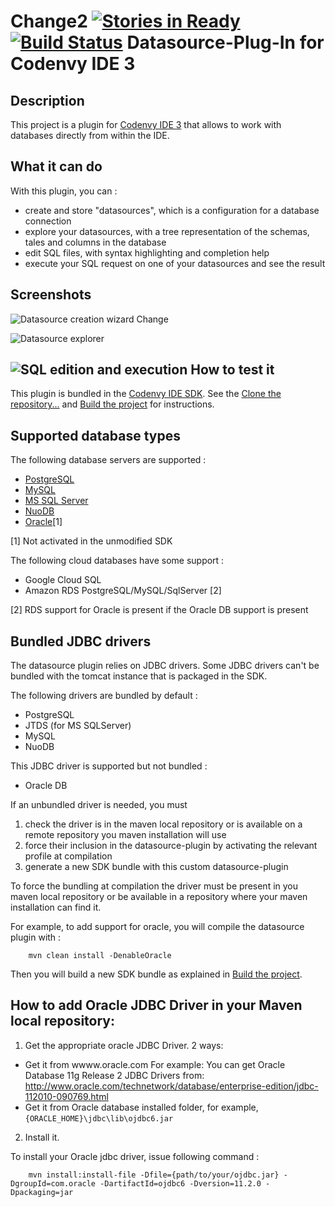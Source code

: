 Change2
[![Stories in Ready](https://badge.waffle.io/codenvy/plugin-datasource.png?label=ready&title=Ready)](https://waffle.io/codenvy/plugin-datasource)
[![Build Status](https://travis-ci.org/codenvy/plugin-datasource.svg?branch=master)](https://travis-ci.org/codenvy/plugin-datasource)
Datasource-Plug-In for Codenvy IDE 3
====================================

Description
-----------

This project is a plugin for [Codenvy IDE 3](http://docs.codenvy.com/sdk/introduction/) that allows to work with databases directly from within the IDE.

What it can do
--------------

With this plugin, you can :

- create and store "datasources", which is a configuration for a database connection
- explore your datasources, with a tree representation of the schemas, tales and columns in the database
- edit SQL files, with syntax highlighting and completion help
- execute your SQL request on one of your datasources and see the result

Screenshots
-----------

![Datasource creation wizard](../screenshots/screenshots/datasource_plugin_creation.png?raw=true, "Datasource creation wizard")
Change

![Datasource explorer](../screenshots/screenshots/datasource_plugin_explorer.png?raw=true, "Datasource explorer")

![SQL edition and execution](../screenshots/screenshots/datasource_plugin_sql_exec.png?raw=true, "SQL edition and execution")
How to test it
--------------

This plugin is bundled in the [Codenvy IDE SDK](https://github.com/codenvy/sdk). See the
[Clone the repository...](https://github.com/codenvy/sdk#clone-the-repository--checkout-latest-stable-branch) and
[Build the project](https://github.com/codenvy/sdk#build-the-project) for instructions.


Supported database types
------------------------

The following database servers are supported :

- [PostgreSQL](https://en.wikipedia.org/wiki/Postgres)
- [MySQL](https://en.wikipedia.org/wiki/Mysql)
- [MS SQL Server](https://en.wikipedia.org/wiki/Microsoft_SQL_Server)
- [NuoDB](https://en.wikipedia.org/wiki/NuoDB)
- [Oracle](https://en.wikipedia.org/wiki/Oracle_Database)[1]

[1] Not activated in the unmodified SDK

The following cloud databases have some support :

- Google Cloud SQL
- Amazon RDS PostgreSQL/MySQL/SqlServer [2]

[2] RDS support for Oracle is present if the Oracle DB support is present


Bundled JDBC drivers
--------------------

The datasource plugin relies on JDBC drivers.
Some JDBC drivers can't be bundled with the tomcat instance that is packaged in the SDK.

The following drivers are bundled by default :

- PostgreSQL
- JTDS (for MS SQLServer)
- MySQL
- NuoDB

This JDBC driver is supported but not bundled :

- Oracle DB


If an unbundled driver is needed, you must

1. check the driver is in the maven local repository or is available on a remote repository you maven installation will
use
2. force their inclusion in the datasource-plugin by activating the relevant profile at compilation
3. generate a new SDK bundle with this custom datasource-plugin

To force the bundling at compilation the driver must be present in you maven local repository or be available in a
repository where your maven installation can find it.


For example, to add support for oracle, you will compile the datasource plugin with :

```
    mvn clean install -DenableOracle
```

Then you will build a new SDK bundle as explained in [Build the project](https://github.com/codenvy/sdk#build-the-project).


How to add Oracle JDBC Driver in your Maven local repository:
-------------------------------------------------------------

1. Get the appropriate oracle JDBC Driver. 2 ways:
  - Get it from wwww.oracle.com
    For example: You can get Oracle Database 11g Release 2 JDBC Drivers from:
    http://www.oracle.com/technetwork/database/enterprise-edition/jdbc-112010-090769.html
  - Get it from Oracle database installed folder, for example, `{ORACLE_HOME}\jdbc\lib\ojdbc6.jar`

2. Install it.

To install your Oracle jdbc driver, issue following command :

```
    mvn install:install-file -Dfile={path/to/your/ojdbc.jar} -DgroupId=com.oracle -DartifactId=ojdbc6 -Dversion=11.2.0 -Dpackaging=jar
```
